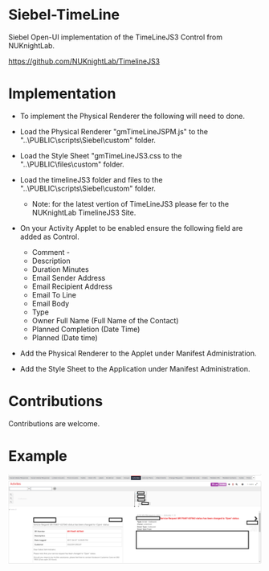 # Siebel-TimeLine

Siebel Open-UI implementation of the TimeLineJS3 Control from NUKnightLab.

https://github.com/NUKnightLab/TimelineJS3

# Implementation

* To implement the Physical Renderer the following will need to done.
* Load the Physical Renderer "gmTimeLineJSPM.js" to the "..\PUBLIC\scripts\Siebel\custom" folder.
* Load the Style Sheet "gmTimeLineJS3.css to the "..\PUBLIC\files\custom" folder.
* Load the timelineJS3 folder and files to the "..\PUBLIC\scripts\Siebel\custom" folder.
  * Note: for the latest vertion of TimeLineJS3 please fer to the NUKnightLab TimelineJS3 Site.
* On your Activity Applet to be enabled ensure the following field are added as Control.
  * Comment - 
  * Description
  * Duration Minutes
  * Email Sender Address
  * Email Recipient Address
  * Email To Line
  * Email Body
  * Type
  * Owner Full Name  (Full Name of the Contact)
  * Planned Completion  (Date Time)
  * Planned  (Date time)

* Add the Physical Renderer to the Applet under Manifest Administration.
* Add the Style Sheet to the Application under Manifest Administration.

# Contributions

Contributions are welcome.

# Example

![Example](/images/sample.png)
